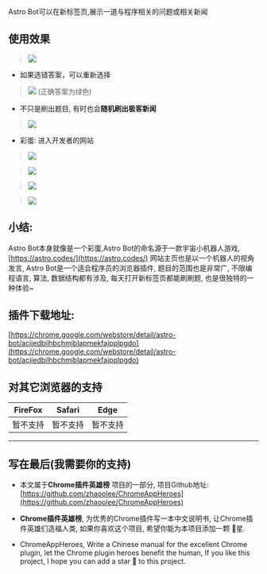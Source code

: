 Astro Bot可以在新标签页,展示一道与程序相关的问题或相关新闻

## 使用效果

> ![](https://user-gold-cdn.xitu.io/2019/6/1/16b0ede44654a4dc?w=600&h=527&f=gif&s=143384)

- 如果选错答案，可以重新选择

> ![](https://user-gold-cdn.xitu.io/2019/6/1/16b0ee33fa545a8e?w=600&h=384&f=gif&s=118553)
(正确答案为绿色)

- 不只是刷出题目, 有时也会**随机刷出极客新闻**

> ![](https://user-gold-cdn.xitu.io/2019/6/1/16b0ee33fa98699c?w=600&h=382&f=gif&s=262566)

- 彩蛋: 进入开发者的网站

> ![](https://user-gold-cdn.xitu.io/2019/6/1/16b0ee33fa96d092?w=1240&h=506&f=png&s=98764)

> ![](https://user-gold-cdn.xitu.io/2019/6/1/16b0ee33fa511e0d?w=1240&h=630&f=png&s=467297)

> ![](https://user-gold-cdn.xitu.io/2019/6/1/16b0ee3401018891?w=1240&h=402&f=png&s=215774)

> ![](https://user-gold-cdn.xitu.io/2019/6/1/16b0ee3402285398?w=512&h=512&f=png&s=10997)




## 小结:
Astro Bot本身就像是一个彩蛋,Astro Bot的命名源于一款宇宙小机器人游戏,[https://astro.codes/](https://astro.codes/) 网站主页也是以一个机器人的视角发言, Astro Bot是一个适合程序员的浏览器插件, 题目的范围也是非常广, 不限编程语言, 算法, 数据结构都有涉及, 每天打开新标签页都能刷刷题, 也是很独特的一种体验~

## 插件下载地址:
[https://chrome.google.com/webstore/detail/astro-bot/acjiedbilhbchmjblapmekfajpplpgdo](https://chrome.google.com/webstore/detail/astro-bot/acjiedbilhbchmjblapmekfajpplpgdo)



## 对其它浏览器的支持

| FireFox | Safari | Edge|
| - | - | - |
| 暂不支持 | 暂不支持 | 暂不支持 |

---



## 写在最后(我需要你的支持)
- 本文属于**Chrome插件英雄榜** 项目的一部分, 项目Github地址: [https://github.com/zhaoolee/ChromeAppHeroes](https://github.com/zhaoolee/ChromeAppHeroes)

- **Chrome插件英雄榜**, 为优秀的Chrome插件写一本中文说明书, 让Chrome插件英雄们造福人类, 如果你喜欢这个项目, 希望你能为本项目添加一颗 🌟星.

- ChromeAppHeroes, Write a Chinese manual for the excellent Chrome plugin, let the Chrome plugin heroes benefit the human, If you like this project, I hope you can add a star 🌟 to this project.
